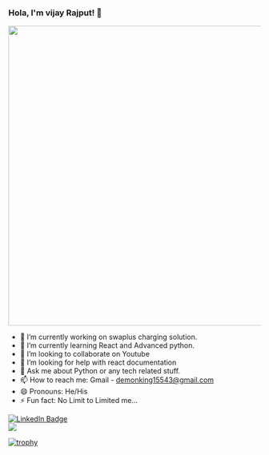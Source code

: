 
### Hola, I'm vijay Rajput! 👋
<div id="header" align="center">
  <img src="https://giffiles.alphacoders.com/347/34784.gif" width="600"/>
</div>


- 🔭 I’m currently working on swaplus charging solution.
- 🌱 I’m currently learning React and Advanced python.
- 👯 I’m looking to collaborate on Youtube
- 🤔 I’m looking for help with react documentation
- 💬 Ask me about  Python or any tech related stuff.
- 📫 How to reach me: Gmail - demonking15543@gmail.com
- 😄 Pronouns: He/His
- ⚡ Fun fact: No Limit to Limited me...
<div id="badges">
  <a href="https://www.linkedin.com/in/vijay-rajput-273b33197/">
  <img src="https://img.shields.io/badge/LinkedIn-blue?style=for-the-badge&logo=linkedin&logoColor=white" alt="LinkedIn Badge"/>
  </a>
</div>

<img src="https://github-readme-stats.vercel.app/api?username=demonking15543&show_icons=true&title_color=ffffff&icon_color=bb2acf&text_color=daf7dc&bg_color=191919">




[![trophy](https://github-profile-trophy.vercel.app/?username=demonking15543&theme=onedark)](https://github.com/ryo-ma/github-profile-trophy)
